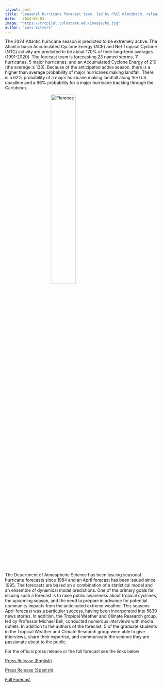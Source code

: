 ```yaml
---
layout: post
title: "Seasonal hurricane forecast team, led by Phil Klotzbach, releases the first forecast for the upcoming 2024 Atlantic Hurricane season."
date:   2024-05-01
image: "https://tropical.colostate.edu/images/bg.jpg"
author: "Levi Silvers"
---
```


The 2024 Atlantic hurricane season is predicted to be extremely active.  The Atlantic basin Accumulated Cyclone Energy (ACE) and Net Tropical Cyclone (NTC) activity are predicted to be about 170% of their long-term averages (1991-2020).  The forecast team is forecasting 23 named storms, 11 hurricanes, 5 major hurricanes, and an Accumulated Cyclone Energy of 210 (the average is 123).  Because of the anticipated active season, there is a higher than average probability of major hurricanes making landfall.  There is a 62% probability of a major hurricane making landfall along the U.S. coastline and a 66% probability for a major hurricane tracking through the Caribbean.      


<!--more-->

<img src= "https://tropical.colostate.edu/images/20180912-HURFlorenceGC1045EST.png"
     alt="Florence"
     style=" display: block;margin-left: auto;margin-right: auto;width: 40%;" />


The Department of Atmospheric Science has been issuing seasonal hurricane forecasts since 1984 and an April forecast has been issued since 1995.  The forecasts are based on a combination of a statistical model and an ensemble of dynamical model predictions.  One of the primary goals for issuing such a forecast is to raise public awareness about tropical cyclones, the upcoming season, and the need to prepare in advance for potential community impacts from the anticipated extreme weather.  This seasons April forecast was a particular success, having been incorporated into 5830 news stories.  In addition, the Tropical Weather and Climate Research group, led by Professor Michael Bell, conducted numerous interviews with media outlets.   In addition to the authors of the forecast, 5 of the graduate students in the Tropical Weather and Climate Research group were able to give interviews,  share their expertise, and communicate the science they are passionate about to the public.  

For the official press release or the full forecast see the links below

[Press Release (English)](https://tropical.colostate.edu/Forecast/2024-04-pressrelease.pdf)

[Press Release (Spanish)](https://tropical.colostate.edu/Forecast/2024-04-pressrelease_Spanish.pdf)

[Full Forecast](https://tropical.colostate.edu/Forecast/2024-04.pdf)
